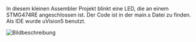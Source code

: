 In diesem kleinen Assembler Projekt blinkt eine LED, die an einem STMG474RE angeschlossen ist.
Der Code ist in der main.s Datei zu finden. Als IDE wurde uVision5 benutzt.

![Bildbeschreibung](./BlinkingLED/blob/main/projektBilder/ProjektBild1.jpeg)
